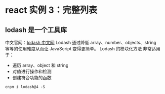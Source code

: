 # react 实例 3：完整列表

## lodash 是一个工具库

中文官网：[lodash 中文网](https://www.lodashjs.com)
Lodash 通过降低 array、number、objects、string 等等的使用难度从而让 JavaScript 变得更简单。 Lodash 的模块化方法 非常适用于：

-   遍历 array、object 和 string
-   对值进行操作和检测
-   创建符合功能的函数

```shell
cnpm i lodash@4 -S
```
